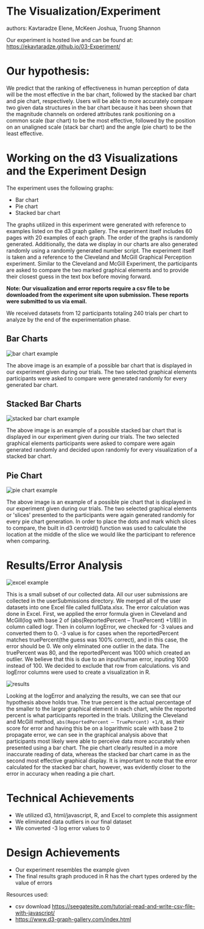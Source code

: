# The Visualization/Experiment

authors: Kavtaradze Elene, McKeen Joshua, Truong Shannon


Our experiment is hosted live and can be found at: <https://ekavtaradze.github.io/03-Experiment/>


# Our hypothesis:

We predict that the ranking of effectiveness in human perception of data will be the most effective in the bar chart, followed by the stacked bar chart and pie chart, respectively. Users will be able to more accurately compare two given data structures in the bar chart because it has been shown that the magnitude channels on ordered attributes rank positioning on a common scale (bar chart) to be the most effective, followed by the position on an unaligned scale (stack bar chart) and the angle (pie chart) to be the least effective.

# Working on the d3 Visualizations and the Experiment Design

The experiment uses the following graphs:

-   Bar chart
-   Pie chart
-   Stacked bar chart

The graphs utilized in this experiment were generated with reference to examples listed on the d3 graph gallery. The experiment itself includes 60 pages with 20 examples of each graph. The order of the graphs is randomly generated. Additionally, the data we display in our charts are also generated randomly using a randomly generated number script. The experiment itself is taken and a reference to the Cleveland and McGill Graphical Perception experiment. Similar to the Cleveland and McGill Experiment, the participants are asked to compare the two marked graphical elements and to provide their closest guess in the text box before moving forward.

**Note: Our visualization and error reports require a csv file to be downloaded from the experiment site upon submission. These reports were submitted to us via email.**

We received datasets from 12 participants totaling 240 trials per chart to analyze by the end of the experimentation phase.

## Bar Charts

![bar chart example](img/BarChartEx.png)

The above image is an example of a possible bar chart that is displayed in our experiment given during our trials. The two selected graphical elements participants were asked to compare were generated randomly for every generated bar chart.

## Stacked Bar Charts

![stacked bar chart example](img/StackedEx.png)

The above image is an example of a possible stacked bar chart that is displayed in our experiment given during our trials. The two selected graphical elements participants were asked to compare were again generated randomly and decided upon randomly for every visualization of a stacked bar chart.

## Pie Chart


![pie chart example](img/PieChartEx.png)

The above image is an example of a possible pie chart that is displayed in our experiment given during our trials. The two selected graphical elements or 'slices' presented to the participants were again generated randomly for every pie chart generation. In order to place the dots and mark which slices to compare, the built in d3 centroid() function was used to calculate the location at the middle of the slice we would like the participant to reference when comparing.

# Results/Error Analysis

![excel example](img/Excel.png)

This is a small subset of our collected data. All our user submissions are collected in the userSubmissions directory. We merged all of the user datasets into one
Excel file called fullData.xlsx. The error calculation was done in Excel. First, we applied the error formula given in Cleveland and McGill(log with base 2 of (abs(ReportedPercent – TruePercent) +1/8)) in column called logr. Then in column logError, we checked for -3 values and converted them to 0. -3 value is for cases when the reportedPercent matches truePercent(the guess was 100% correct), and in this case, the error should be 0. We only eliminated one outlier in the data. The truePercent was 80, and the reportedPercent was 1000 which created an outlier. We believe that this is due to an input/human error, inputing 1000 instead of 100. We decided to exclude that row from calculations.
vis and logError columns were used to create a visualization in R.

![results](img/Results.png)

Looking at the logError and analyzing the results, we can see that our hypothesis above holds true. The true percent is the actual percentage of the smaller to the larger graphical element in each chart, while the reported percent is what participants reported in the trials. Utilizing the Cleveland and McGill method, `abs(ReportedPercent – TruePercent) +1/8`, as their score for error and having this be on a logarithmic scale with base 2 to propagate error, we can see in the graphical analysis above that participants most likely were able to perceive data more accurately when presented using a bar chart. The pie chart clearly resulted in a more inaccurate reading of data, whereas the stacked bar chart came in as the second most effective graphical display. It is important to note that the error calculated for the stacked bar chart, however, was evidently closer to the error in accuracy when reading a pie chart.

# Technical Achievements

  - We utilized d3, html/javascript, R, and Excel to complete this assignment
  - We eliminated data outliers in our final dataset
  - We converted -3 log error values to 0

# Design Achievements

  - Our experiment resembles the example given
  - The final results graph produced in R has the chart types ordered by the value of errors


Resources used:

-   csv download https://seegatesite.com/tutorial-read-and-write-csv-file-with-javascript/
-   <https://www.d3-graph-gallery.com/index.html>
